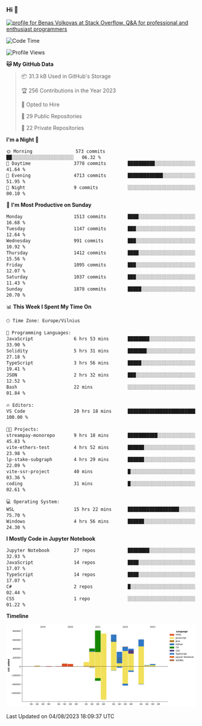 ### Hi 👋
<a href="https://stackoverflow.com/users/14954249/benas-volkovas"><img src="https://stackoverflow.com/users/flair/14954249.png?theme=dark" width="208" height="58" alt="profile for Benas Volkovas at Stack Overflow, Q&amp;A for professional and enthusiast programmers" title="profile for Benas Volkovas at Stack Overflow, Q&amp;A for professional and enthusiast programmers"></a>

<!--START_SECTION:waka-->
![Code Time](http://img.shields.io/badge/Code%20Time-1%2C542%20hrs%2046%20mins-blue)

![Profile Views](http://img.shields.io/badge/Profile%20Views-0-blue)

**🐱 My GitHub Data** 

> 📦 31.3 kB Used in GitHub's Storage 
 > 
> 🏆 256 Contributions in the Year 2023
 > 
> 💼 Opted to Hire
 > 
> 📜 29 Public Repositories 
 > 
> 🔑 22 Private Repositories 
 > 
**I'm a Night 🦉** 

```text
🌞 Morning                573 commits         ██░░░░░░░░░░░░░░░░░░░░░░░   06.32 % 
🌆 Daytime                3778 commits        ██████████░░░░░░░░░░░░░░░   41.64 % 
🌃 Evening                4713 commits        █████████████░░░░░░░░░░░░   51.95 % 
🌙 Night                  9 commits           ░░░░░░░░░░░░░░░░░░░░░░░░░   00.10 % 
```
📅 **I'm Most Productive on Sunday** 

```text
Monday                   1513 commits        ████░░░░░░░░░░░░░░░░░░░░░   16.68 % 
Tuesday                  1147 commits        ███░░░░░░░░░░░░░░░░░░░░░░   12.64 % 
Wednesday                991 commits         ███░░░░░░░░░░░░░░░░░░░░░░   10.92 % 
Thursday                 1412 commits        ████░░░░░░░░░░░░░░░░░░░░░   15.56 % 
Friday                   1095 commits        ███░░░░░░░░░░░░░░░░░░░░░░   12.07 % 
Saturday                 1037 commits        ███░░░░░░░░░░░░░░░░░░░░░░   11.43 % 
Sunday                   1878 commits        █████░░░░░░░░░░░░░░░░░░░░   20.70 % 
```


📊 **This Week I Spent My Time On** 

```text
🕑︎ Time Zone: Europe/Vilnius

💬 Programming Languages: 
JavaScript               6 hrs 53 mins       ████████░░░░░░░░░░░░░░░░░   33.90 % 
Solidity                 5 hrs 31 mins       ███████░░░░░░░░░░░░░░░░░░   27.18 % 
TypeScript               3 hrs 56 mins       █████░░░░░░░░░░░░░░░░░░░░   19.41 % 
JSON                     2 hrs 32 mins       ███░░░░░░░░░░░░░░░░░░░░░░   12.52 % 
Bash                     22 mins             ░░░░░░░░░░░░░░░░░░░░░░░░░   01.84 % 

🔥 Editors: 
VS Code                  20 hrs 18 mins      █████████████████████████   100.00 % 

🐱‍💻 Projects: 
streampay-monorepo       9 hrs 18 mins       ███████████░░░░░░░░░░░░░░   45.83 % 
vite-ethers-test         4 hrs 52 mins       ██████░░░░░░░░░░░░░░░░░░░   23.98 % 
lp-stake-subgraph        4 hrs 29 mins       ██████░░░░░░░░░░░░░░░░░░░   22.09 % 
vite-ssr-project         40 mins             █░░░░░░░░░░░░░░░░░░░░░░░░   03.36 % 
coding                   31 mins             █░░░░░░░░░░░░░░░░░░░░░░░░   02.61 % 

💻 Operating System: 
WSL                      15 hrs 22 mins      ███████████████████░░░░░░   75.70 % 
Windows                  4 hrs 56 mins       ██████░░░░░░░░░░░░░░░░░░░   24.30 % 
```

**I Mostly Code in Jupyter Notebook** 

```text
Jupyter Notebook         27 repos            ████████░░░░░░░░░░░░░░░░░   32.93 % 
JavaScript               14 repos            ████░░░░░░░░░░░░░░░░░░░░░   17.07 % 
TypeScript               14 repos            ████░░░░░░░░░░░░░░░░░░░░░   17.07 % 
C#                       2 repos             █░░░░░░░░░░░░░░░░░░░░░░░░   02.44 % 
CSS                      1 repo              ░░░░░░░░░░░░░░░░░░░░░░░░░   01.22 % 
```



**Timeline**

![Lines of Code chart](https://raw.githubusercontent.com/BenasVolkovas/BenasVolkovas/main/assets/bar_graph.png)


 Last Updated on 04/08/2023 18:09:37 UTC
<!--END_SECTION:waka-->
